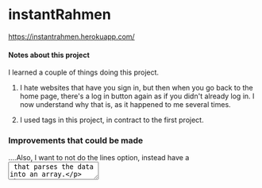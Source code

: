 # instantRahmen

https://instantrahmen.herokuapp.com/

#### Notes about this project
I learned a couple of things doing this project.

1. I hate websites that have you sign in, but then when you go back to the home page, there's a log in button again as if you didn't already log in. I now understand why that  is, as it happened to me several times.

2. I used <span> tags in this project, in contract to the first project.

### Improvements that could be made

....Also, I want to not do the lines option, instead have a <textarea> that parses the data into an array.

## Technologies
1. Node.js
2. MongoDB/Mongoose
3. EJS/JavaScript
4. HTML/CSS

